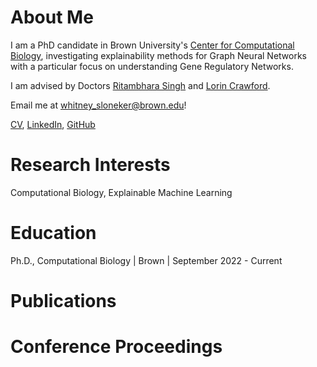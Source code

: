 # About Me
I am a PhD candidate in Brown University's [Center for Computational Biology](https://ccmb.brown.edu/), investigating explainability methods for Graph Neural Networks with a particular focus on understanding Gene Regulatory Networks. 

I am advised by Doctors [Ritambhara Singh](https://ritambharasingh.com/) and [Lorin Crawford](https://lorincrawford.com/).

Email me at <whitney_sloneker@brown.edu>!

[CV](https://wsloneker.github.io/CV.pdf), [LinkedIn](www.linkedin.com/in/whitney-sloneker-62216b165), [GitHub](https://github.com/wsloneker)

# Research Interests
Computational Biology, Explainable Machine Learning

# Education
Ph.D., Computational Biology | Brown | September 2022 - Current
# Publications


# Conference Proceedings
